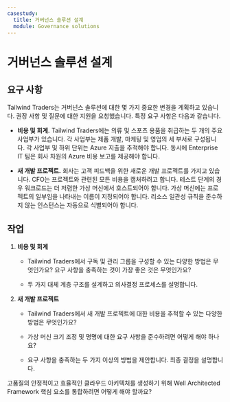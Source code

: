 ```yaml
---
casestudy:
  title: 거버넌스 솔루션 설계
  module: Governance solutions
---
```


# 거버넌스 솔루션 설계

## 요구 사항

Tailwind Traders는 거버넌스 솔루션에 대한 몇 가지 중요한 변경을 계획하고 있습니다. 권장 사항 및 질문에 대한 지원을 요청했습니다. 특정 요구 사항은 다음과 같습니다.

* **비용 및 회계.** Tailwind Traders에는 의류 및 스포츠 용품을 취급하는 두 개의 주요 사업부가 있습니다. 각 사업부는 제품 개발, 마케팅 및 영업의 세 부서로 구성됩니다. 각 사업부 및 하위 단위는 Azure 지출을 추적해야 합니다. 동시에 Enterprise IT 팀은 회사 차원의 Azure 비용 보고를 제공해야 합니다.

* **새 개발 프로젝트.** 회사는 고객 피드백을 위한 새로운 개발 프로젝트를 가지고 있습니다. CFO는 프로젝트와 관련된 모든 비용을 캡처하려고 합니다. 테스트 단계의 경우 워크로드는 더 저렴한 가상 머신에서 호스트되어야 합니다. 가상 머신에는 프로젝트의 일부임을 나타내는 이름이 지정되어야 합니다. 리소스 일관성 규칙을 준수하지 않는 인스턴스는 자동으로 식별되어야 합니다.

## 작업

1. **비용 및 회계** 

    * Tailwind Traders에서 구독 및 관리 그룹을 구성할 수 있는 다양한 방법은 무엇인가요? 요구 사항을 충족하는 것이 가장 좋은 것은 무엇인가요? 

    * 두 가지 대체 계층 구조를 설계하고 의사결정 프로세스를 설명합니다.

2. **새 개발 프로젝트** 

    * Tailwind Traders에서 새 개발 프로젝트에 대한 비용을 추적할 수 있는 다양한 방법은 무엇인가요?

    * 가상 머신 크기 조정 및 명명에 대한 요구 사항을 준수하려면 어떻게 해야 하나요? 

    * 요구 사항을 충족하는 두 가지 이상의 방법을 제안합니다. 최종 결정을 설명합니다. 

고품질의 안정적이고 효율적인 클라우드 아키텍처를 생성하기 위해 Well Architected Framework 핵심 요소를 통합하려면 어떻게 해야 할까요?

